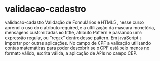 # validacao-cadastro
 validacao-cadastro
 Validação de Formulários e HTML5 , nesse curso  aprendi  o uso do o atributo required,  e a ultilização da  máscara monetória, mensagens customizadas no tittle,  atributo Pattern e passando uma expressão regular, ou “regex” dentro desse pattern.
 Em javaScript  a importar  por outras aplicações. No campo de CPF  a validação utilizando contas matemáticas para poder descobrir se o CPF está pelo menos no formato válido, escrita válida, a aplicação de APIs no campo CEP.
